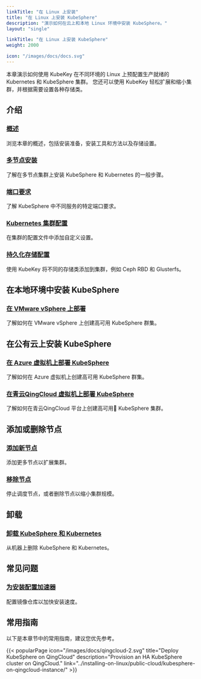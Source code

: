 ```yaml
---
linkTitle: "在 Linux 上安装"
title: "在 Linux 上安装 KubeSphere"
description: "演示如何在云上和本地 Linux 环境中安装 KubeSphere。"
layout: "single"

linkTitle: "在 Linux 上安装 KubeSphere"
weight: 2000

icon: "/images/docs/docs.svg"
---
```



本章演示如何使用 KubeKey 在不同环境的 Linux 上预配置生产就绪的 Kubernetes 和 KubeSphere 集群。 您还可以使用 KubeKey 轻松扩展和缩小集群，并根据需要设置各种存储类。

## 介绍

### [概述](../installing-on-linux/introduction/intro/)

浏览本章的概述，包括安装准备，安装工具和方法以及存储设置。

### [多节点安装](../installing-on-linux/introduction/multioverview/)

了解在多节点集群上安装 KubeSphere 和 Kubernetes 的一般步骤。

### [端口要求](../installing-on-linux/introduction/port-firewall/)

了解 KubeSphere 中不同服务的特定端口要求。

### [Kubernetes 集群配置](../installing-on-linux/introduction/vars/)

在集群的配置文件中添加自定义设置。

### [持久化存储配置](../installing-on-linux/introduction/storage-configuration/)

使用 KubeKey 将不同的存储类添加到集群，例如 Ceph RBD 和 Glusterfs。

## 在本地环境中安装 KubeSphere

### [在 VMware vSphere 上部署](../installing-on-linux/on-premises/install-kubesphere-on-vmware-vsphere/)

了解如何在 VMware vSphere 上创建高可用 KubeSphere 群集。

## 在公有云上安装 KubeSphere

### [在 Azure 虚拟机上部署 KubeSphere](../installing-on-linux/public-cloud/install-ks-on-azure-vms/)

了解如何在 Azure 虚拟机上创建高可用 KubeSphere 群集。

### [在青云QingCloud 虚拟机上部署 KubeSphere](../installing-on-linux/public-cloud/kubesphere-on-qingcloud-instance/)

了解如何在青云QingCloud 平台上创建高可用 KubeSphere 集群。

## 添加或删除节点

### [添加新节点](../installing-on-linux/cluster-operation/add-new-nodes/)

添加更多节点以扩展集群。

### [移除节点](../installing-on-linux/cluster-operation/remove-nodes/)

停止调度节点，或者删除节点以缩小集群规模。

## 卸载

### [卸载 KubeSphere 和 Kubernetes](../installing-on-linux/uninstalling/uninstalling-kubesphere-and-kubernetes/)

从机器上删除 KubeSphere 和 Kubernetes。


## 常见问题

### [为安装配置加速器](../installing-on-linux/faq/configure-booster/)


配置镜像仓库以加快安装速度。

## 常用指南

以下是本章节中的常用指南，建议您优先参考。

{{< popularPage icon="/images/docs/qingcloud-2.svg" title="Deploy KubeSphere on QingCloud" description="Provision an HA KubeSphere cluster on QingCloud." link="../installing-on-linux/public-cloud/kubesphere-on-qingcloud-instance/" >}}
